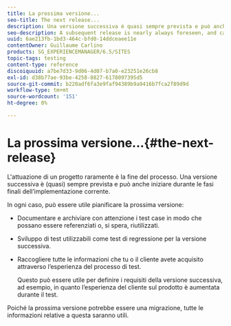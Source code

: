 ```yaml
---
title: La prossima versione...
seo-title: The next release...
description: Una versione successiva è quasi sempre prevista e può anche iniziare durante le fasi finali dell’implementazione corrente
seo-description: A subsequent release is nearly always foreseen, and can even start during the final stages of the current implementation
uuid: 6ae213fb-1bd3-464c-bfd0-14ddceaee11e
contentOwner: Guillaume Carlino
products: SG_EXPERIENCEMANAGER/6.5/SITES
topic-tags: testing
content-type: reference
discoiquuid: a7be7d33-9d06-4d07-b7a0-e23251e26cb8
exl-id: d38b77ae-93be-4258-8827-6178097395d5
source-git-commit: b220adf6fa3e9faf94389b9a9416b7fca2f89d9d
workflow-type: tm+mt
source-wordcount: '151'
ht-degree: 0%

---
```


# La prossima versione...{#the-next-release}

L&#39;attuazione di un progetto raramente è la fine del processo. Una versione successiva è (quasi) sempre prevista e può anche iniziare durante le fasi finali dell’implementazione corrente.

In ogni caso, può essere utile pianificare la prossima versione:

* Documentare e archiviare con attenzione i test case in modo che possano essere referenziati o, si spera, riutilizzati.
* Sviluppo di test utilizzabili come test di regressione per la versione successiva.
* Raccogliere tutte le informazioni che tu o il cliente avete acquisito attraverso l’esperienza del processo di test.

   Questo può essere utile per definire i requisiti della versione successiva, ad esempio, in quanto l’esperienza del cliente sul prodotto è aumentata durante il test.

Poiché la prossima versione potrebbe essere una migrazione, tutte le informazioni relative a questa saranno utili.
